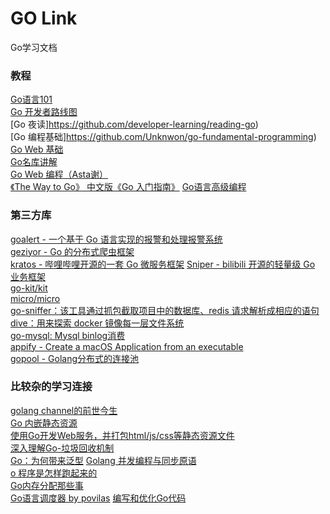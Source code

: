 # GO Link
Go学习文档

### 教程
[Go语言101](https://gfw.go101.org/article/101.html)      
[Go 开发者路线图](https://github.com/Alikhll/golang-developer-roadmap/blob/master/i18n/ReadMe-zh-CN.md)         
[Go 夜读]https://github.com/developer-learning/reading-go)      
[Go 编程基础]https://github.com/Unknwon/go-fundamental-programming)     
[Go Web 基础](https://github.com/Unknwon/go-web-foundation)   
[Go名库讲解](https://github.com/Unknwon/go-rock-libraries-showcases)        
[Go Web 编程（Asta谢）](https://github.com/astaxie/build-web-application-with-golang)     
[《The Way to Go》 中文版《Go 入门指南》](https://github.com/Unknwon/the-way-to-go_ZH_CN)
[Go语言高级编程](https://github.com/chai2010/advanced-go-programming-book)    



### 第三方库
[goalert - 一个基于 Go 语言实现的报警和处理报警系统](https://github.com/target/goalert)   
[geziyor - Go 的分布式爬虫框架](https://github.com/geziyor/geziyor)   
[kratos - 哔哩哔哩开源的一套 Go 微服务框架](https://github.com/bilibili/kratos)
[Sniper - bilibili 开源的轻量级 Go 业务框架](https://github.com/bilibili/sniper)   
[go-kit/kit](https://github.com/go-kit/kit)    
[micro/micro](https://github.com/micro/micro)   
[go-sniffer：该工具通过抓包截取项目中的数据库、redis 请求解析成相应的语句](https://github.com/40t/go-sniffer)     
[dive：用来探索 docker 镜像每一层文件系统](https://github.com/wagoodman/dive)   
[go-mysql: Mysql binlog消费](https://github.com/siddontang/go-mysql)    
[appify - Create a macOS Application from an executable](https://github.com/machinebox/appify)    
[gopool - Golang分布式的连接池](https://github.com/aosen/gopool)    

### 比较杂的学习连接 

[golang channel的前世今生](https://go101.org/article/channel.html)          
[Go 内嵌静态资源](http://fuxiaohei.me/2016/10/1/go-binary-embed-asset.html)          
[使用Go开发Web服务，并打包html/js/css等静态资源文件](http://blog.hotsun168.com/index.php/archives/18/)      
[深入理解Go-垃圾回收机制](https://segmentfault.com/a/1190000020086769)      
[Go：为何带来泛型](https://github.com/llgoer/go-generics)
[Golang 并发编程与同步原语](https://draveness.me/golang-sync-primitives)   
[o 程序是怎样跑起来的](https://mp.weixin.qq.com/s/Rewl0DKnq6CY53m5D3G2qw)    
[Go内存分配那些事](https://mp.weixin.qq.com/s/3gGbJaeuvx4klqcv34hmmw)   
[Go语言调度器 by povilas](https://pengrl.com/p/22729/)
[编写和优化Go代码](https://github.com/dgryski/go-perfbook/blob/master/performance-zh.md)    
